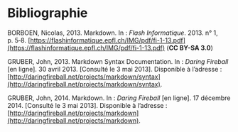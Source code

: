 # Bibliographie


BORBOEN, Nicolas, 2013. Markdown. In : *Flash Informatique*. 2013. n° 1, p. 5‑8. [https://flashinformatique.epfl.ch/IMG/pdf/fi-1-13.pdf](https://flashinformatique.epfl.ch/IMG/pdf/fi-1-13.pdf) (**CC BY-SA 3.0**)

GRUBER, John, 2013. Markdown Syntax Documentation. In : *Daring Fireball* [en ligne]. 30 avril 2013. [Consulté le 3 mai 2013]. Disponible à l’adresse : [http://daringfireball.net/projects/markdown/syntax](http://daringfireball.net/projects/markdown/syntax). 

GRUBER, John, 2014. Markdown. In : *Daring Fireball* [en ligne]. 17 décembre 2014. [Consulté le 3 mai 2013]. Disponible à l’adresse : [http://daringfireball.net/projects/markdown](http://daringfireball.net/projects/markdown). 

